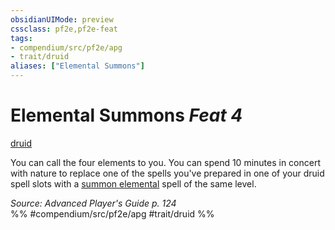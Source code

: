 ```yaml
---
obsidianUIMode: preview
cssclass: pf2e,pf2e-feat
tags:
- compendium/src/pf2e/apg
- trait/druid
aliases: ["Elemental Summons"]
---
```

# Elemental Summons  *Feat 4*  
[druid](Reference/Rules/Traits/druid.md "Druid Class Trait")  


You can call the four elements to you. You can spend 10 minutes in concert with nature to replace one of the spells you've prepared in one of your druid spell slots with a [summon elemental](summon-elemental.md) spell of the same level.

*Source: Advanced Player's Guide p. 124*  
%% #compendium/src/pf2e/apg #trait/druid %%
